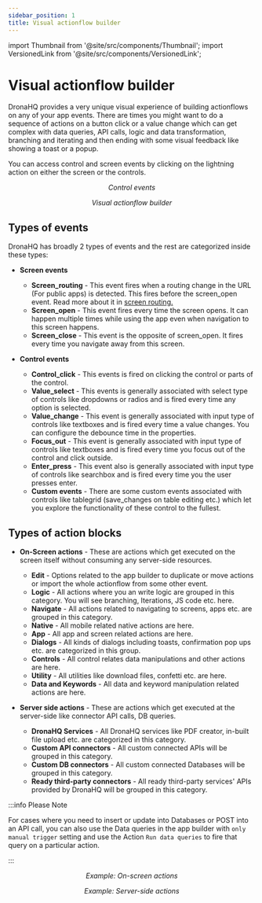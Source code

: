 ```yaml
---
sidebar_position: 1
title: Visual actionflow builder
---
```


import Thumbnail from '@site/src/components/Thumbnail';
import VersionedLink from '@site/src/components/VersionedLink';

# Visual actionflow builder

DronaHQ provides a very unique visual experience of building actionflows on any of your app events. There are times you might want to do a sequence of actions on a button click or a value change which can get complex with data queries, API calls, logic and data transformation, branching and iterating and then ending with some visual feedback like showing a toast or a popup. 

You can access control and screen events by clicking on the lightning action on either the screen or the controls. 

<figure>
  <Thumbnail src="/img/actionflows-on-events/button-click.png" alt="Accessing control events" width='100%'/>
  <figcaption align = "center"><i>Control events</i></figcaption>
</figure>

<figure>
  <Thumbnail src="/img/actionflows-on-events/visual-actionflow.png" alt="Visually build actionflows" width='100%'/>
  <figcaption align = "center"><i>Visual actionflow builder</i></figcaption>
</figure>

## Types of events

DronaHQ has broadly 2 types of events and the rest are categorized inside these types:

- **Screen events**
    - **Screen_routing** - This event fires when a routing change in the URL (For public apps) is detected. This fires before the screen_open event. Read more about it in [screen routing.](/screen-routing)
    - **Screen_open** - This event fires every time the screen opens. It can happen multiple times while using the app even when navigation to this screen happens. 
    - **Screen_close** - This event is the opposite of screen_open. It fires every time you navigate away from this screen.

- **Control events**
    - **Control_click** - This events is fired on clicking the control or parts of the control.
    - **Value_select** - This events is generally associated with select type of controls like dropdowns or radios and is fired every time any option is selected. 
    - **Value_change** - This event is generally associated with input type of controls like textboxes and is fired every time a value changes. You can configure the debounce time in the properties.
    - **Focus_out** - This event is generally associated with input type of controls like textboxes and is fired every time you focus out of the control and click outside.
    - **Enter_press** - This event also is generally associated with input type of controls like searchbox and is fired every time you the user presses enter. 
    - **Custom events** - There are some custom events associated with controls like tablegrid (save_changes on table editing etc.) which let you explore the functionality of these control to the fullest. 


## Types of action blocks

- **On-Screen actions** - These are actions which get executed on the screen itself without consuming any server-side resources.
    - **Edit** - Options related to the app builder to duplicate or move actions or import the whole actionflow from some other event.
    - **Logic** - All actions where you an write logic are grouped in this category. You will see branching, Iterations, JS code etc. here.
    - **Navigate** - All actions related to navigating to screens, apps etc. are grouped in this category.
    - **Native** - All mobile related native actions are here.
    - **App** - All app and screen related actions are here.
    - **Dialogs** - All kinds of dialogs including toasts, confirmation pop ups etc. are categorized in this group.
    - **Controls** - All control relates data manipulations and other actions are here.
    - **Utility** - All utilities like download files, confetti etc. are here.
    - **Data and Keywords** - All data and keyword manipulation related actions are here.

- **Server side actions** - These are actions which get executed at the server-side like connector API calls, DB queries.
    - **DronaHQ Services** - All DronaHQ services like PDF creator, in-built file upload etc. are categorized in this category.
    - **Custom API connectors** - All custom connected APIs will be grouped in this category.
    - **Custom DB connectors** - All custom connected Databases will be grouped in this category.
    - **Ready third-party connectors** - All ready third-party services' APIs provided by DronaHQ will be grouped in this category.

:::info Please Note

For cases where you need to insert or update into Databases or POST into an API call, you can also use the Data queries in the app builder with `only manual trigger` setting and use the Action `Run data queries` to fire that query on a particular action.

:::

<figure>
  <Thumbnail src="/img/actionflows-on-events/on-screen.png" alt="On screen actions" width='100%'/>
  <figcaption align = "center"><i>Example: On-screen actions</i></figcaption>
</figure>

<figure>
  <Thumbnail src="/img/actionflows-on-events/server-side.png" alt="Server-side actions" width='100%'/>
  <figcaption align = "center"><i>Example: Server-side actions</i></figcaption>
</figure>